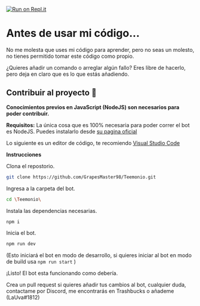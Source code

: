 [![Run on Repl.it](https://repl.it/badge/github/GrapesMaster98/Teemonio)](https://repl.it/github/GrapesMaster98/Teemonio)

# Antes de usar mi código...

No me molesta que uses mi código para aprender, pero no seas un molesto, no tienes permitido tomar este código como propio.

¿Quieres añadir un comando o arreglar algún fallo? Eres libre de hacerlo, pero deja en claro que es lo que estás añadiendo.

## Contribuir al proyecto 📝

**Conocimientos previos en JavaScript (NodeJS) son necesarios para poder contribuir.**

**Requisitos:**
La única cosa que es 100% necesaria para poder correr el bot es NodeJS. Puedes instalarlo desde [su pagina oficial](https://nodejs.org/en/)

Lo siguiente es un editor de código, te recomiendo [Visual Studio Code](https://code.visualstudio.com)

**Instrucciones**

Clona el repostorio.
```sh
git clone https://github.com/GrapesMaster98/Teemonio.git
```

Ingresa a la carpeta del bot.
```sh
cd \Teemonio\
```

Instala las dependencias necesarias.
```sh
npm i
```

Inicia el bot.
```sh
npm run dev
```
(Esto iniciará el bot en modo de desarrollo, si quieres iniciar al bot en modo de build usa `npm run start` )

¡Listo! El bot esta funcionando como debería.

Crea un pull request si quieres añadir tus cambios al bot, cualquier duda, contactame por Discord, me encontrarás en Trashbucks o añademe (LaUva#1812)
